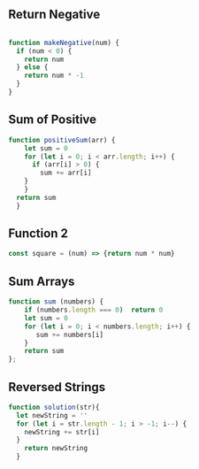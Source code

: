 ## Return Negative

```js

function makeNegative(num) {
  if (num < 0) {
    return num
  } else {
    return num * -1
  }
}

```

## Sum of Positive

```js
function positiveSum(arr) {
    let sum = 0
    for (let i = 0; i < arr.length; i++) {
      if (arr[i] > 0) {
        sum += arr[i]
    } 
    }
  return sum
  }
```

## Function 2

```js
const square = (num) => {return num * num}
```

## Sum Arrays

```js
function sum (numbers) {
    if (numbers.length === 0)  return 0 
    let sum = 0
    for (let i = 0; i < numbers.length; i++) {
       sum += numbers[i]
    }
    return sum
};

```

## Reversed Strings

```js
function solution(str){
  let newString = ''
  for (let i = str.length - 1; i > -1; i--) {
    newString += str[i]
  }
    return newString 
  }
```